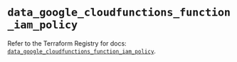# `data_google_cloudfunctions_function_iam_policy`

Refer to the Terraform Registry for docs: [`data_google_cloudfunctions_function_iam_policy`](https://registry.terraform.io/providers/hashicorp/google-beta/6.16.0/docs/data-sources/google_cloudfunctions_function_iam_policy).
